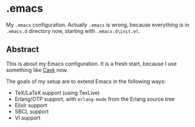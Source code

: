 # .emacs

My `.emacs` configuration. Actually `.emacs` is wrong, because everything is in `.emacs.d` directory now, starting with `.emacs.d\init.el`.

## Abstract

This is about my Emacs configuration. It is a fresh start, because I use something like [Cask](https://github.com/cask/cask) now.

The goals of my setup are to extend Emacs in the following ways:

* TeX/LaTeX support (using TexLive)
* Erlang/OTP support, with `erlang-mode` from the Erlang source tree
* Elixir support
* SBCL support
* VI support


